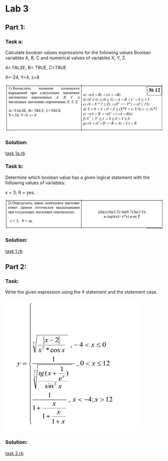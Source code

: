 # Lab 3

## Part 1:
### Task a:
Calculate boolean values
expressions for the following values
Boolean variables A, B, C and
numerical values of variables X, Y, Z.

A= FALSE, B= TRUE, C=TRUE

X=-24, Y=4, z=8

![formula](media/task%201%20a%20description.png)

### Solution:

[task 1a.rb](task%201a.rb)

### Task b:
Determine which boolean value
has a given logical statement
with the following values of variables:

x = 3; R = yes.

![formula](media/task%201%20b%20description.png)

### Solution:

[task 1.rb](task%201b.rb)

## Part 2:
### Task:
Write the given expression using the if statement and the statement
case.

![formula](media/task%202.png)

### Solution:

[task 2.rb](task%202.rb)